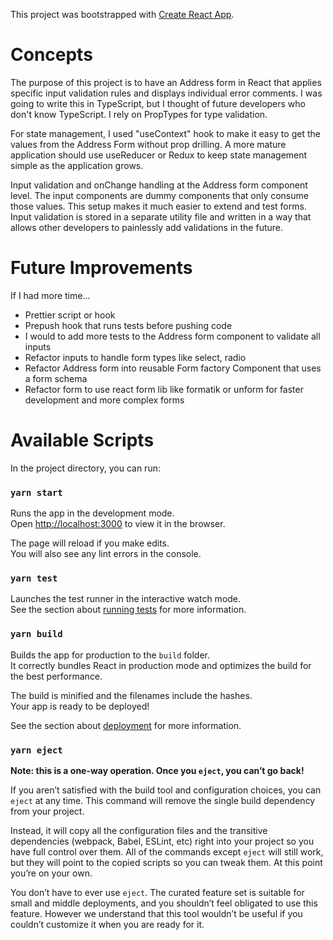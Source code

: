 This project was bootstrapped with [Create React App](https://github.com/facebook/create-react-app).
# Concepts
The purpose of this project is to have an Address form in React that applies specific input validation rules and displays individual error comments. I was going to write this in TypeScript, but I thought of future developers who don't know TypeScript. I rely on PropTypes for type validation.

For state management, I used "useContext" hook to make it easy to get the values from the Address Form without prop drilling. A more mature application should use useReducer or Redux to keep state management simple as the application grows.

Input validation and onChange handling at the Address form component level. The input components are dummy components that only consume those values. This setup makes it much easier to extend and test forms. Input validation is stored in a separate utility file and written in a way that allows other developers to painlessly add validations in the future.

# Future Improvements
If I had more time...

- Prettier script or hook
- Prepush hook that runs tests before pushing code
- I would to add more tests to the Address form component to validate all inputs
- Refactor inputs to handle form types like select, radio
- Refactor Address form into reusable Form factory Component that uses a form schema
- Refactor form to use react form lib like formatik or unform for faster development and more complex forms

# Available Scripts

In the project directory, you can run:

### `yarn start`

Runs the app in the development mode.\
Open [http://localhost:3000](http://localhost:3000) to view it in the browser.

The page will reload if you make edits.\
You will also see any lint errors in the console.

### `yarn test`

Launches the test runner in the interactive watch mode.\
See the section about [running tests](https://facebook.github.io/create-react-app/docs/running-tests) for more information.

### `yarn build`

Builds the app for production to the `build` folder.\
It correctly bundles React in production mode and optimizes the build for the best performance.

The build is minified and the filenames include the hashes.\
Your app is ready to be deployed!

See the section about [deployment](https://facebook.github.io/create-react-app/docs/deployment) for more information.

### `yarn eject`

**Note: this is a one-way operation. Once you `eject`, you can’t go back!**

If you aren’t satisfied with the build tool and configuration choices, you can `eject` at any time. This command will remove the single build dependency from your project.

Instead, it will copy all the configuration files and the transitive dependencies (webpack, Babel, ESLint, etc) right into your project so you have full control over them. All of the commands except `eject` will still work, but they will point to the copied scripts so you can tweak them. At this point you’re on your own.

You don’t have to ever use `eject`. The curated feature set is suitable for small and middle deployments, and you shouldn’t feel obligated to use this feature. However we understand that this tool wouldn’t be useful if you couldn’t customize it when you are ready for it.
